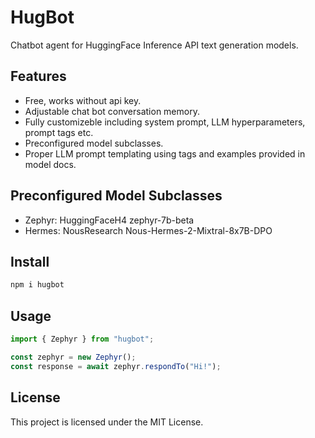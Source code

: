 # HugBot

Chatbot agent for HuggingFace Inference API text generation models.

## Features

- Free, works without api key.
- Adjustable chat bot conversation memory.
- Fully customizeble including system prompt, LLM hyperparameters, prompt tags etc.
- Preconfigured model subclasses.
- Proper LLM prompt templating using tags and examples provided in model docs.

## Preconfigured Model Subclasses 

- Zephyr: HuggingFaceH4 zephyr-7b-beta
- Hermes: NousResearch Nous-Hermes-2-Mixtral-8x7B-DPO

## Install

```sh
npm i hugbot
```

## Usage

```typescript
import { Zephyr } from "hugbot";

const zephyr = new Zephyr();
const response = await zephyr.respondTo("Hi!");
```

## License

This project is licensed under the MIT License.

